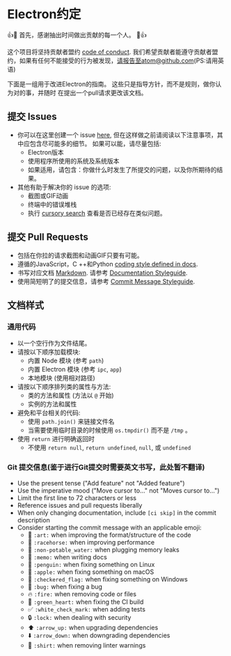 # Electron约定

:+1::tada: 首先，感谢抽出时间做出贡献的每一个人。 :tada::+1:

这个项目将坚持贡献者盟约 [code of conduct](CODE_OF_CONDUCT.md).
我们希望贡献者能遵守贡献者盟约，如果有任何不能接受的行为被发现，请报告至atom@github.com(PS:请用英语)

下面是一组用于改进Electron的指南。
这些只是指导方针，而不是规则，做你认为对的事，并随时
在提出一个pull请求更改该文档。

## 提交 Issues

* 你可以在这里创建一个 issue [here](https://github.com/electron/electron/issues/new),
但在这样做之前请阅读以下注意事项，其中应包含尽可能多的细节。
如果可以能，请尽量包括:
  * Electron版本
  * 使用程序所使用的系统及系统版本
  * 如果适用，请包含：你做什么时发生了所提交的问题，以及你所期待的结果。
* 其他有助于解决你的 issue 的选项:
  * 截图或GIF动画
  * 终端中的错误堆栈
  * 执行 [cursory search](https://github.com/electron/electron/issues?utf8=✓&q=is%3Aissue+)
  查看是否已经存在类似问题。

## 提交 Pull Requests

* 包括在你拉的请求截图和动画GIF只要有可能。
* 遵循的JavaScript，C ++和Python [coding style defined in docs](/docs/development/coding-style.md).
* 书写对应文档 [Markdown](https://daringfireball.net/projects/markdown).
  请参考 [Documentation Styleguide](/docs/styleguide.md).
* 使用简短明了的提交信息，请参考 [Commit Message Styleguide](#git-commit-messages).

## 文档样式

### 通用代码

* 以一个空行作为文件结尾。
* 请按以下顺序加载模块:
  * 内置 Node 模块 (参考 `path`)
  * 内置 Electron 模块 (参考 `ipc`, `app`)
  * 本地模块 (使用相对路径)
* 请按以下顺序排列类的属性与方法:
  * 类的方法和属性 (方法以 `@` 开始)
  * 实例的方法和属性
* 避免和平台相关的代码:
  * 使用 `path.join()` 来链接文件名
  * 当需要使用临时目录的时候使用 `os.tmpdir()` 而不是 `/tmp` 。
* 使用 `return` 进行明确返回时
  * 不使用 `return null`, `return undefined`, `null`, 或 `undefined`

### Git 提交信息(鉴于进行Git提交时需要英文书写，此处暂不翻译)

* Use the present tense ("Add feature" not "Added feature")
* Use the imperative mood ("Move cursor to..." not "Moves cursor to...")
* Limit the first line to 72 characters or less
* Reference issues and pull requests liberally
* When only changing documentation, include `[ci skip]` in the commit description
* Consider starting the commit message with an applicable emoji:
  * :art: `:art:` when improving the format/structure of the code
  * :racehorse: `:racehorse:` when improving performance
  * :non-potable_water: `:non-potable_water:` when plugging memory leaks
  * :memo: `:memo:` when writing docs
  * :penguin: `:penguin:` when fixing something on Linux
  * :apple: `:apple:` when fixing something on macOS
  * :checkered_flag: `:checkered_flag:` when fixing something on Windows
  * :bug: `:bug:` when fixing a bug
  * :fire: `:fire:` when removing code or files
  * :green_heart: `:green_heart:` when fixing the CI build
  * :white_check_mark: `:white_check_mark:` when adding tests
  * :lock: `:lock:` when dealing with security
  * :arrow_up: `:arrow_up:` when upgrading dependencies
  * :arrow_down: `:arrow_down:` when downgrading dependencies
  * :shirt: `:shirt:` when removing linter warnings
